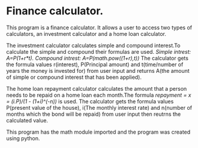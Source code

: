 # Finance calculator.

This program is a finance calculator. It allows a user to access two types of calculators, an investment calculator and a home loan calculator.

The investment calculator calculates simple and compound interest.To calculate the simple and compound their formulas are used.
_Simple intrest: A=P(1+r*t).
Compound intrest: A=P(math.pow((1+r),t))_
The calculator gets the formula values r(interest), P(Principal amount) and t(time/number of years the money is invested for)
from user input and returns A(the amount of simple or compound interest that has been applied).

The home loan repayment calculator calculates the amount that a person needs to be repaid on a home loan each month.The formula 
_repayment = x = (i.P)/(1 - (1+i)^(-n))_ is used. The calculator gets the formula values P(present value of the house), i(The monthly interest
rate) and n(number of months which the bond will be repaid) from user input then reutrns the calculated value.

This program has the math module imported and the program was created using python.
